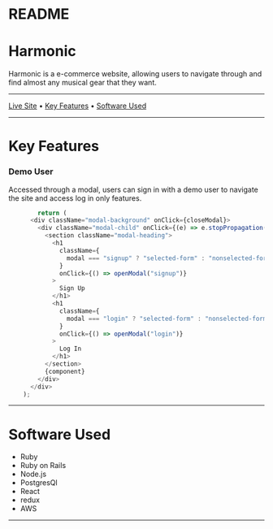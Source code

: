 # README



# Harmonic

Harmonic is a e-commerce website, allowing users to navigate through and find almost any musical gear that they want. 

___

[Live Site](https://harmonic-aa.herokuapp.com/#/) • [Key Features](https://github.com/jmejia247/Harmonic/blob/main/README.md#key-features) • [Software Used](https://github.com/jmejia247/Harmonic/blob/main/README.md#software-used)

___

# Key Features
  
  ### Demo User 
   Accessed through a modal, users can sign in with a demo user to navigate the site and access log in only features.
    
```javascript 
        return (
      <div className="modal-background" onClick={closeModal}>
        <div className="modal-child" onClick={(e) => e.stopPropagation()}>
          <section className="modal-heading">
            <h1
              className={
                modal === "signup" ? "selected-form" : "nonselected-form"
              }
              onClick={() => openModal("signup")}
            >
              Sign Up
            </h1>
            <h1
              className={
                modal === "login" ? "selected-form" : "nonselected-form"
              }
              onClick={() => openModal("login")}
            >
              Log In
            </h1>
          </section>
          {component}
        </div>
      </div>
    );
```



___

# Software Used

  * Ruby
  * Ruby on Rails
  * Node.js
  * PostgresQl
  * React
  * redux
  * AWS

___
